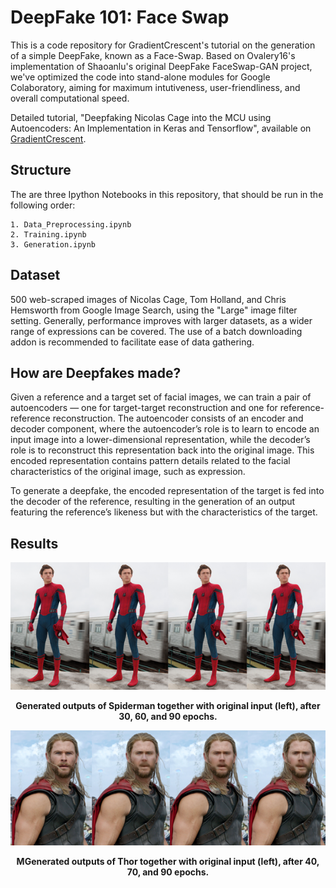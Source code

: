 # DeepFake 101: Face Swap

This is a code repository for GradientCrescent's tutorial on the generation of a simple DeepFake, known as a Face-Swap. Based on Ovalery16's implementation of Shaoanlu's original DeepFake FaceSwap-GAN project, we've optimized the code into stand-alone modules for Google Colaboratory, aiming for maximum intutiveness, user-friendliness, and overall computational speed.

Detailed tutorial, "Deepfaking Nicolas Cage into the MCU using Autoencoders: An Implementation in Keras and Tensorflow", available on [GradientCrescent](https://medium.com/gradientcrescent/deepfaking-nicolas-cage-into-the-mcu-using-autoencoders-an-implementation-in-keras-and-tensorflow-ab47792a042f).


## Structure
The are three Ipython Notebooks in this repository, that should be run in the following order: 

	1. Data_Preprocessing.ipynb
	2. Training.ipynb
	3. Generation.ipynb

## Dataset

500 web-scraped images of Nicolas Cage, Tom Holland, and Chris Hemsworth from Google Image Search, using the "Large" image filter setting. Generally, performance improves with larger datasets, as a wider range of expressions can be covered. The use of a batch downloading addon is recommended to facilitate ease of data gathering.

## How are Deepfakes made?

Given a reference and a target set of facial images, we can train a pair of autoencoders — one for target-target reconstruction and one for reference-reference reconstruction. The autoencoder consists of an encoder and decoder component, where the autoencoder’s role is to learn to encode an input image into a lower-dimensional representation, while the decoder’s role is to reconstruct this representation back into the original image. This encoded representation contains pattern details related to the facial characteristics of the original image, such as expression.

To generate a deepfake, the encoded representation of the target is fed into the decoder of the reference, resulting in the generation of an output featuring the reference’s likeness but with the characteristics of the target.

## Results

</p>
<p align="center">
  <img src="https://github.com/EXJUSTICE/DeepFake_FaceSwap/blob/master/spider.png">
</p>
                                                    
                                                    
<p align="center">
  <b>Generated outputs of Spiderman together with original input (left), after 30, 60, and 90 epochs.</b><br>
 
</p>


</p>
<p align="center">
  <img src="https://github.com/EXJUSTICE/DeepFake_FaceSwap/blob/master/thor.png">
</p>
                                                    
                                                    
<p align="center">
  <b>MGenerated outputs of Thor together with original input (left), after 40, 70, and 90 epochs.</b><br>
 
</p>






